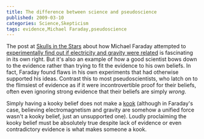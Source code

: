 ```yaml
---
title: The difference between science and pseudoscience
published: 2009-03-10
categories: Science,Skepticism
tags: evidence,Michael Faraday,pseudoscience
---
```


The post at <a href="https://skullsinthestars.com/2009/03/06/michael-faraday-grand-unified-theorist-1851/">Skulls in the Stars</a>
about how Michael Faraday attempted to
<a href="https://skullsinthestars.com/2009/03/06/michael-faraday-grand-unified-theorist-1851/">experimentally find out if electricity and gravity were related</a>
is fascinating in its own right.  But it's also an example of how a good scientist bows
down to the evidence rather than trying to fit the evidence to his own beliefs.  In fact,
Faraday found flaws in his own experiments that had otherwise supported his ideas.
Contrast this to most pseudoscientists, who latch on to the flimsiest of evidence as if it
were incontrovertible proof for their beliefs, often even ignoring strong evidence that
their beliefs are simply <em>wrong</em>.

Simply having a kooky belief does not make a
<a href="https://www.ratbags.com/rsoles/comment/whatisakook.htm">kook</a> (although in
Faraday's case, believing electromagnetism and gravity are somehow a unified force wasn't
a kooky belief, just an unsupported one).  Loudly proclaiming the kooky belief must be
absolutely true despite lack of evidence or even contradictory evidence is what makes
someone a kook.
